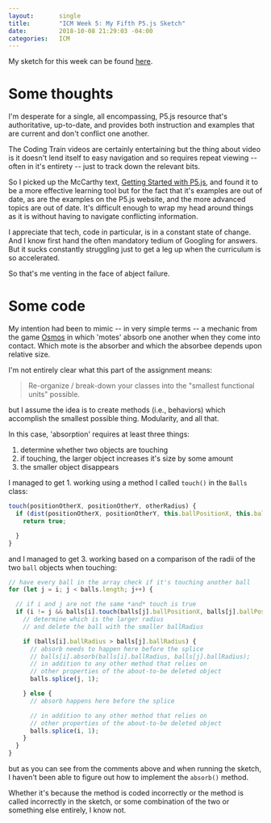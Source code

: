 ```yaml
---
layout:       single
title:        "ICM Week 5: My Fifth P5.js Sketch"
date:         2018-10-08 21:29:03 -04:00
categories:   ICM
---
```


My sketch for this week can be found [here](https://editor.p5js.org/nopivnick/sketches/rydyCzKqm).

# Some thoughts

I'm desperate for a single, all encompassing, P5.js resource that's authoritative, up-to-date, and provides both instruction and examples that are current and don't conflict one another.

The Coding Train videos are certainly entertaining but the thing about video is it doesn't lend itself to easy navigation and so requires repeat viewing -- often in it's entirety -- just to track down the relevant bits.

So I picked up the McCarthy text, [Getting Started with P5.js](https://www.amazon.com/Make-Interactive-Graphics-JavaScript-Processing/dp/1457186772), and found it to be a more effective learning tool but for the fact that it's examples are out of date, as are the examples on the P5.js website, and the more advanced topics are out of date. It's difficult enough to wrap my head around things as it is without having to navigate conflicting information.

I appreciate that tech, code in particular, is in a constant state of change. And I know first hand the often mandatory tedium of Googling for answers. But it sucks constantly struggling just to get a leg up when the curriculum is so accelerated.

So that's me venting in the face of abject failure.

# Some code

My intention had been to mimic -- in very simple terms -- a mechanic from the game [Osmos](https://www.osmos-game.com/) in which 'motes' absorb one another when they come into contact. Which mote is the absorber and which the absorbee depends upon relative size.

I'm not entirely clear what this part of the assignment means:

> Re-organize / break-down your classes into the "smallest functional units" possible.

but I assume the idea is to create methods (i.e., behaviors) which accomplish the smallest possible thing. Modularity, and all that.

In this case, 'absorption' requires at least three things:

1. determine whether two objects are touching
2. if touching, the larger object increases it's size by some amount
3. the smaller object disappears

I managed to get 1. working using a method I called `touch()` in the `Balls` class:

```javascript
touch(positionOtherX, positionOtherY, otherRadius) {
  if (dist(positionOtherX, positionOtherY, this.ballPositionX, this.ballPositionY) < this.ballRadius) {
    return true;

  }
}
```

and I managed to get 3. working based on a comparison of the radii of the two `ball` objects when touching:

```javascript
// have every ball in the array check if it's touching another ball
for (let j = i; j < balls.length; j++) {

  // if i and j are not the same *and* touch is true
  if (i != j && balls[i].touch(balls[j].ballPositionX, balls[j].ballPositionY, balls[j].ballRadius) == true) {
    // determine which is the larger radius
    // and delete the ball with the smaller ballRadius

    if (balls[i].ballRadius > balls[j].ballRadius) {
      // absorb needs to happen here before the splice
      // balls[i].absorb(balls[i].ballRadius, balls[j].ballRadius);
      // in addition to any other method that relies on
      // other properties of the about-to-be deleted object
      balls.splice(j, 1);

    } else {
      // absorb happens here before the splice

      // in addition to any other method that relies on
      // other properties of the about-to-be deleted object
      balls.splice(i, 1);
    }
  }
}
```

but as you can see from the comments above and when running the sketch, I haven't been able to figure out how to implement the `absorb()` method.

Whether it's because the method is coded incorrectly or the method is called incorrectly in the sketch, or some combination of the two or something else entirely, I know not.

